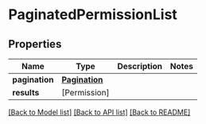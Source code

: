 # PaginatedPermissionList

## Properties
Name | Type | Description | Notes
------------ | ------------- | ------------- | -------------
**pagination** | [**Pagination**](Pagination.md) |  | 
**results** | [Permission] |  | 

[[Back to Model list]](../README.md#documentation-for-models) [[Back to API list]](../README.md#documentation-for-api-endpoints) [[Back to README]](../README.md)



